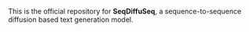 This is the official repository for **SeqDiffuSeq**, a sequence-to-sequence diffusion based text generation model.
